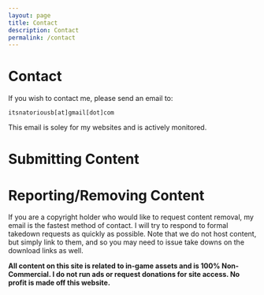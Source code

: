 ```yaml
---
layout: page
title: Contact
description: Contact
permalink: /contact
---
```


# Contact

If you wish to contact me, please send an email to:

`itsnatoriousb[at]gmail[dot]com`

This email is soley for my websites and is actively monitored.

# Submitting Content

# Reporting/Removing Content

If you are a copyright holder who would like to request content removal, my email is the fastest method of contact. I will try to respond to formal takedown requests as quickly as possible. Note that we do not host content, but simply link to them, and so you may need to issue take downs on the download links as well.

**All content on this site is related to in-game assets and is 100% Non-Commercial. I do not run ads or request donations for site access. No profit is made off this website.**
